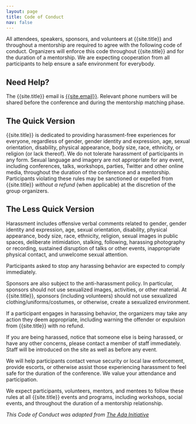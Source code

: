 ```yaml
---
layout: page
title: Code of Conduct
nav: false
---
```


All attendees, speakers, sponsors, and volunteers at {{site.title}} and throughout a mentorship are required to agree with the following code of conduct. Organizers will enforce this code throughout {{site.title}} and for the duration of a mentorship. We are expecting cooperation from all participants to help ensure a safe environment for everybody.

## Need Help?

The {{site.title}} email is [{{site.email}}](mailto:{{site.email}}). Relevant phone numbers will be shared before the conference and during the mentorship matching phase.

## The Quick Version

{{site.title}} is dedicated to providing harassment-free experiences for everyone, regardless of gender, gender identity and expression, age, sexual orientation, disability, physical appearance, body size, race, ethnicity, or religion (or lack thereof). We do not tolerate harassment of participants in any form. Sexual language and imagery are not appropriate for any event, including conferences, talks, workshops, parties, Twitter and other online media, throughout the duration of the conference and a mentorship. Participants violating these rules may be sanctioned or expelled from {{site.title}} *without a refund* (when applicable) at the discretion of the group organizers.

## The Less Quick Version

Harassment includes offensive verbal comments related to gender, gender identity and expression, age, sexual orientation, disability, physical appearance, body size, race, ethnicity, religion, sexual images in public spaces, deliberate intimidation, stalking, following, harassing photography or recording, sustained disruption of talks or other events, inappropriate physical contact, and unwelcome sexual attention.

Participants asked to stop any harassing behavior are expected to comply immediately.

Sponsors are also subject to the anti-harassment policy. In particular, sponsors should not use sexualized images, activities, or other material. At {{site.title}}, sponsors (including volunteers) should not use sexualized clothing/uniforms/costumes, or otherwise, create a sexualized environment.

If a participant engages in harassing behavior, the organizers may take any action they deem appropriate, including warning the offender or expulsion from {{site.title}} with no refund.

If you are being harassed, notice that someone else is being harassed, or have any other concerns, please contact a member of staff immediately. Staff will be introduced on the site as well as before any event.

We will help participants contact venue security or local law enforcement, provide escorts, or otherwise assist those experiencing harassment to feel safe for the duration of the conference. We value your attendance and participation.

We expect participants, volunteers, mentors, and mentees to follow these rules at all {{site.title}} events and programs, including workshops, social events, and throughout the duration of a mentorship relationship.

*This Code of Conduct was adapted from [The Ada Initiative](http://geekfeminism.wikia.com/wiki/Conference_anti-harassment/Policy)*